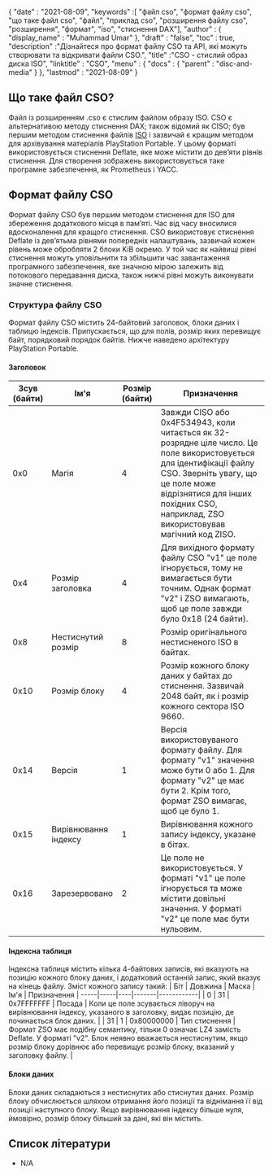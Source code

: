 {
  "date" : "2021-08-09",
  "keywords" :[ "файл cso", "формат файлу cso", "що таке файл cso", "файл", "приклад cso", "розширення файлу cso", "розширення", "формат", "iso", "стиснення DAX"],
  "author" : {
    "display_name" : "Muhammad Umar"
},
  "draft" : "false",
   "toc" : true,
  "description" :"Дізнайтеся про формат файлу CSO та API, які можуть створювати та відкривати файли CSO.",
  "title" :"CSO - стислий образ диска ISO",
  "linktitle" : "CSO",
  "menu" : {
    "docs" : {
      "parent" : "disc-and-media"
}
},
  "lastmod" : "2021-08-09"
}

## Що таке файл CSO?

Файл із розширенням .cso є стислим файлом образу ISO. CSO є альтернативою методу стиснення DAX; також відомий як CISO; був першим методом стиснення файлів [ISO](/uk/compression/iso/) і зазвичай є кращим методом для архівування матеріалів PlayStation Portable. У цьому форматі використовується стиснення Deflate, яке може містити до дев’яти рівнів стиснення. Для створення зображень використовується таке програмне забезпечення, як Prometheus і YACC.

## Формат файлу CSO

Формат файлу CSO був першим методом стиснення для ISO для збереження додаткового місця в пам’яті. Час від часу вносилися вдосконалення для кращого стиснення. CSO використовує стиснення Deflate із дев’ятьма рівнями попередніх налаштувань, зазвичай кожен рівень може обробляти 2 блоки KiB окремо. У той час як найвищі рівні стиснення можуть уповільнити та збільшити час завантаження програмного забезпечення, яке значною мірою залежить від потокового передавання диска, також нижчі рівні можуть виконувати значне стиснення.

### Структура файлу CSO

Формат файлу CSO містить 24-байтовий заголовок, блоки даних і таблицю індексів. Припускається, що для полів, розмір яких перевищує байт, порядковий порядок байтів. Нижче наведено архітектуру PlayStation Portable.

#### Заголовок

| Зсув (байти) | Ім'я | Розмір (байти) | Призначення |
----------|----------|--------------|---------|
| 0x0 | Магія | 4 | Завжди CISO або 0x4F534943, коли читається як 32-розрядне ціле число. Це поле використовується для ідентифікації файлу CSO. Зверніть увагу, що це поле може відрізнятися для інших похідних CSO, наприклад, ZSO використовував магічний код ZISO. |
| 0x4 | Розмір заголовка | 4 | Для вихідного формату файлу CSO "v1" це поле ігнорується, тому не вимагається бути точним. Однак формат "v2" і ZSO вимагають, щоб це поле завжди було 0x18 (24 байти). |
| 0x8 | Нестиснутий розмір | 8 | Розмір оригінального нестисненого ISO в байтах. |
| 0x10 | Розмір блоку | 4 | Розмір кожного блоку даних у байтах до стиснення. Зазвичай 2048 байт, як і розмір кожного сектора ISO 9660. |
| 0x14 | Версія | 1 | Версія використовуваного формату файлу. Для формату "v1" значення може бути 0 або 1. Для формату "v2" це має бути 2. Крім того, формат ZSO вимагає, щоб це було 1. |
| 0x15 | Вирівнювання індексу | 1 | Вирівнювання кожного запису індексу, указане в бітах. |
| 0x16 | Зарезервовано | 2 | Це поле не використовується. У форматі "v1" це поле ігнорується та може містити довільні значення. У форматі "v2" це поле має бути нульовим. |

#### Індексна таблиця

Індексна таблиця містить кілька 4-байтових записів, які вказують на позицію кожного блоку даних, і додатковий останній запис, який вказує на кінець файлу.
Зміст кожного запису такий:
| Біт | Довжина | Маска | Ім'я | Призначення |
-----|-----|----|-------|------------|
| 0 | 31 | 0x7FFFFFFF | Посада | Коли це поле зсувається ліворуч на вирівнювання індексу, указаного в заголовку, видає позицію, де починається блок даних. |
| 31 | 1 | 0x80000000 | Тип стиснення | Формат ZSO має подібну семантику, тільки 0 означає LZ4 замість Deflate. У форматі "v2". Блок неявно вважається нестиснутим, якщо розмір блоку дорівнює або перевищує розмір блоку, вказаний у заголовку файлу. |

#### Блоки даних

Блоки даних складаються з нестиснутих або стиснутих даних. Розмір блоку обчислюється шляхом отримання його позиції та віднімання її від позиції наступного блоку. Якщо вирівнювання індексу більше нуля, ймовірно, розмір блоку більший за дані, які він містить.


## Список літератури

* N/A

